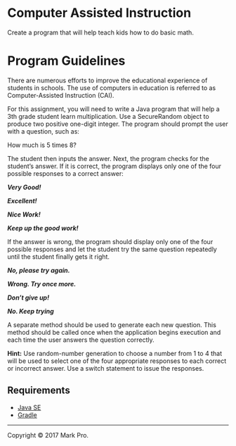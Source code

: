 # Computer Assisted Instruction

Create a program that will help teach kids how to do basic math.

# Program Guidelines

There are numerous efforts to improve the educational experience of students in schools. The use of computers in education is referred to as Computer-Assisted Instruction (CAI).

For this assignment, you will need to write a Java program that will help a 3th grade student learn multiplication. Use a SecureRandom object to produce two positive one-digit integer. The program should prompt the user with a question, such as:

How much is 5 times 8?

The student then inputs the answer. Next, the program checks for the student’s answer. If it is correct, the program displays only one of the four possible responses to a correct answer:

***Very Good!***

***Excellent!***

***Nice Work!***

***Keep up the good work!***

If the answer is wrong, the program should display only one of the four possible responses and let the student try the same question repeatedly until the student finally gets it right.

***No, please try again.***

***Wrong. Try once more.***

***Don’t give up!***

***No. Keep trying***

A separate method should be used to generate each new question. This method should be called once when the application begins execution and each time the user answers the question correctly.

**Hint:** Use random-number generation to choose a number from 1 to 4 that will be used to select one of the four appropriate responses to each correct or incorrect answer. Use a switch statement to issue the responses.

## Requirements

- [Java SE](http://www.oracle.com/technetwork/java/javase/overview)
- [Gradle](http://www.gradle.org)

---

Copyright &copy; 2017 Mark Pro.
